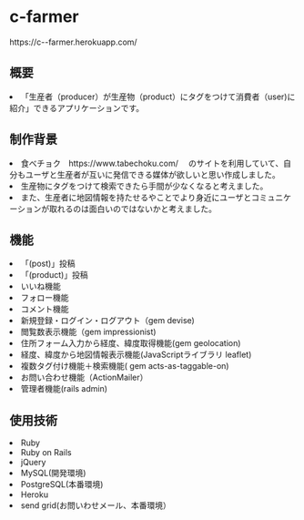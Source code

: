 <h1>c-farmer</h1>
https://c--farmer.herokuapp.com/

<h2>概要</h2>
<li>「生産者（producer）が生産物（product）にタグをつけて消費者（user)に紹介」できるアプリケーションです。</li>

<h2>制作背景</h2>
<li>食べチョク　https://www.tabechoku.com/　
のサイトを利用していて、自分もユーザと生産者が互いに発信できる媒体が欲しいと思い作成しました。</li>
<li>生産物にタグをつけて検索できたら手間が少なくなると考えました。</li>
<li>また、生産者に地図情報を持たせるやことでより身近にユーザとコミュニケーションが取れるのは面白いのではないかと考えました。</li>

<h2>機能</h2>
<li>「(post)」投稿</li>
<li>「(product)」投稿</li>
<li>いいね機能</li>
<li>フォロー機能</li>
<li>コメント機能</li>
<li>新規登録・ログイン・ログアウト（gem devise)</li>
<li>閲覧数表示機能（gem impressionist)</li>
<li>住所フォーム入力から経度、緯度取得機能(gem geolocation)</li>
<li>経度、緯度から地図情報表示機能(JavaScriptライブラリ leaflet)</li>
<li>複数タグ付け機能＋検索機能( gem acts-as-taggable-on)</li>
<li>お問い合わせ機能（ActionMailer）</li>
<li>管理者機能(rails admin)</li>

<h2>使用技術</h2>
<li>Ruby</li>
<li>Ruby on Rails</li>
<li>jQuery</li>
<li>MySQL(開発環境)</li>
<li>PostgreSQL(本番環境)</li>
<li>Heroku</li>
<li>send grid(お問いわせメール、本番環境）</li>

